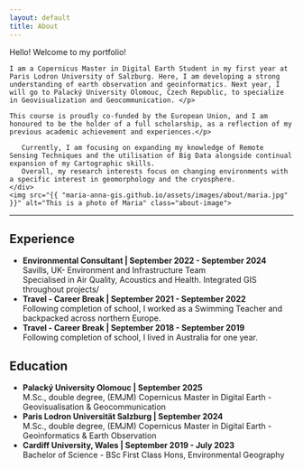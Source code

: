 ```yaml
---
layout: default
title: About
---
```


<div class="about-container">
    <div class="about-text">
        <p>  Hello! Welcome to my portfolio!      <p> 
       
    I am a Copernicus Master in Digital Earth Student in my first year at Paris Lodron University of Salzburg. Here, I am developing a strong understanding of earth observation and geoinformatics. Next year, I will go to Palacký University Olomouc, Czech Republic, to specialize in Geovisualization and Geocommunication. </p>
    
    This course is proudly co-funded by the European Union, and I am honoured to be the holder of a full scholarship, as a reflection of my previous academic achievement and experiences.</p>
    
       Currently, I am focusing on expanding my knowledge of Remote Sensing Techniques and the utilisation of Big Data alongside continual expansion of my Cartographic skills. 
       Overall, my research interests focus on changing environments with a specific interest in geomorphology and the cryosphere.
    </div>
    <img src="{{ "maria-anna-gis.github.io/assets/images/about/maria.jpg" }}" alt="This is a photo of Maria" class="about-image">
</div>

<!-- Icons Section -->
<div class="contact-icons">
    <a href="https://www.linkedin.com/in/maria-fedy/" target="_blank" aria-label="LinkedIn">
        <i class="fab fa-linkedin"></i>
    </a>
    <a href="mailto:maria.fedyszyns@stud.plus.ac.at" aria-label="Email">
        <i class="fas fa-envelope"></i>
    </a>
</div>

<hr class="section-divider">

<h2>Experience</h2>
<ul>
    <li>
        <strong>Environmental Consultant | September 2022 - September 2024 </strong>
        <br>Savills, UK- Environment and Infrastructure Team
        <br>Specialised in Air Quality, Acoustics and Health. Integrated GIS throughout projects/
    </li>
    <li>
         <strong>Travel - Career Break | September 2021 - September 2022 </strong>
         <br>Following completion of school, I worked as a Swimming Teacher and backpacked across northern Europe.
    </li>
    <li>
        <strong>Travel - Career Break | September 2018 - September 2019 </strong>
        <br>Following completion of school, I lived in Australia for one year.
    </li>
</ul>

<h2>Education</h2>
<ul>
    <li>
        <strong>Palacký University Olomouc | September 2025</strong>
        <br>M.Sc., double degree, (EMJM) Copernicus Master in Digital Earth - Geovisualisation & Geocommunication
    </li>
    <li>
        <strong>Paris Lodron Universität Salzburg | September 2024</strong>
        <br>M.Sc., double degree, (EMJM) Copernicus Master in Digital Earth - Geoinformatics & Earth Observation
    </li>
    <li>
        <strong>Cardiff University, Wales | September 2019 - July 2023</strong>
        <br>Bachelor of Science - BSc First Class Hons, Environmental Geography
    </li>
</ul>
